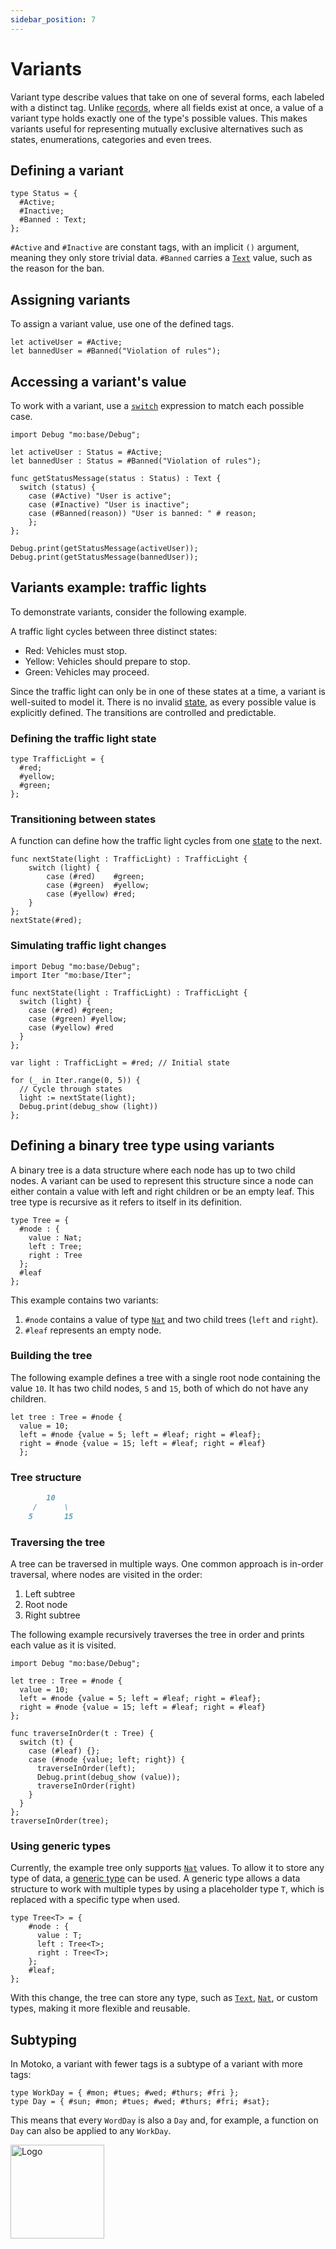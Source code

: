 ```yaml
---
sidebar_position: 7
---
```


# Variants

Variant type describe values that take on one of several forms, each labeled with a distinct  tag. Unlike [records](https://internetcomputer.org/docs/motoko/fundamentals/types/records), where all fields exist at once, a value of a variant type holds exactly one of the type's possible values. This makes variants useful for representing mutually exclusive alternatives such as states, enumerations, categories and even trees.  

## Defining a variant

```motoko no-repl name=status
type Status = {
  #Active;
  #Inactive;
  #Banned : Text;
};
```

`#Active` and `#Inactive` are constant tags, with an implicit `()` argument, meaning they only store trivial data. `#Banned` carries a [`Text`](https://internetcomputer.org/docs/motoko/base/Text) value, such as the reason for the ban.  

## Assigning variants

To assign a variant value, use one of the defined tags.

```motoko
let activeUser = #Active;
let bannedUser = #Banned("Violation of rules");
```

## Accessing a variant's value

To work with a variant, use a [`switch`](https://internetcomputer.org/docs/motoko/fundamentals/control-flow/switch) expression to match each possible case.

```motoko no-repl
import Debug "mo:base/Debug";

let activeUser : Status = #Active;
let bannedUser : Status = #Banned("Violation of rules");

func getStatusMessage(status : Status) : Text {
  switch (status) {
    case (#Active) "User is active";
    case (#Inactive) "User is inactive";
    case (#Banned(reason)) "User is banned: " # reason;
    };
};

Debug.print(getStatusMessage(activeUser));
Debug.print(getStatusMessage(bannedUser));
```

## Variants example: traffic lights

To demonstrate variants, consider the following example.

A traffic light cycles between three distinct states:

- Red: Vehicles must stop.
- Yellow: Vehicles should prepare to stop.
- Green: Vehicles may proceed.

Since the traffic light can only be in one of these states at a time, a variant is well-suited to model it. There is no invalid [state](https://internetcomputer.org/docs/motoko/fundamentals/state), as every possible value is explicitly defined. The transitions are controlled and predictable.

### Defining the traffic light state

```motoko no-repl name=lights
type TrafficLight = {
  #red;
  #yellow;
  #green;
};
```

### Transitioning between states

A function can define how the traffic light cycles from one [state](https://internetcomputer.org/docs/motoko/fundamentals/state) to the next.

```motoko no-repl
func nextState(light : TrafficLight) : TrafficLight {
    switch (light) {
        case (#red)    #green;
        case (#green)  #yellow;
        case (#yellow) #red;
    }
};
nextState(#red);
```

### Simulating traffic light changes

```motoko no-repl
import Debug "mo:base/Debug";
import Iter "mo:base/Iter";

func nextState(light : TrafficLight) : TrafficLight {
  switch (light) {
    case (#red) #green;
    case (#green) #yellow;
    case (#yellow) #red
  }
};

var light : TrafficLight = #red; // Initial state

for (_ in Iter.range(0, 5)) {
  // Cycle through states
  light := nextState(light);
  Debug.print(debug_show (light))
};
```

## Defining a binary tree type using variants

A binary tree is a data structure where each node has up to two child nodes. A variant can be used to represent this structure since a node can either contain a value with left and right children or be an empty leaf. This tree type is recursive as it refers to itself in its definition.

```motoko no-repl name=tree
type Tree = {
  #node : {
    value : Nat;
    left : Tree;
    right : Tree
  };
  #leaf
};
```

This example contains two variants:

1. `#node` contains a value of type [`Nat`](https://internetcomputer.org/docs/motoko/base/Nat) and two child trees (`left` and `right`).
2. `#leaf` represents an empty node.

### Building the tree

The following example defines a tree with a single root node containing the value `10`. It has two child nodes, `5` and `15`, both of which do not have any children.

```motoko no-repl
let tree : Tree = #node {
  value = 10;
  left = #node {value = 5; left = #leaf; right = #leaf};
  right = #node {value = 15; left = #leaf; right = #leaf}
  };
```

### Tree structure

```md
        10
     /      \
    5       15
```

### Traversing the tree

A tree can be traversed in multiple ways. One common approach is in-order traversal, where nodes are visited in the order:

1. Left subtree
2. Root node
3. Right subtree

The following example recursively traverses the tree in order and prints each value as it is visited.

```motoko no-repl
import Debug "mo:base/Debug";

let tree : Tree = #node {
  value = 10;
  left = #node {value = 5; left = #leaf; right = #leaf};
  right = #node {value = 15; left = #leaf; right = #leaf}
};

func traverseInOrder(t : Tree) {
  switch (t) {
    case (#leaf) {};
    case (#node {value; left; right}) {
      traverseInOrder(left);
      Debug.print(debug_show (value));
      traverseInOrder(right)
    }
  }
};
traverseInOrder(tree);
```

### Using generic types

Currently, the example tree only supports [`Nat`](https://internetcomputer.org/docs/motoko/base/Nat) values. To allow it to store any type of data, a [generic type](https://internetcomputer.org/docs/motoko/fundamentals/types/advanced-types) can be used. A generic type allows a data structure to work with multiple types by using a placeholder type `T`, which is replaced with a specific type when used.

```motoko no-repl
type Tree<T> = {
    #node : {
      value : T;
      left : Tree<T>;
      right : Tree<T>;
    };
    #leaf;
};
```

With this change, the tree can store any type, such as [`Text`](https://internetcomputer.org/docs/motoko/base/Text), [`Nat`](https://internetcomputer.org/docs/motoko/base/Nat), or custom types, making it more flexible and reusable.

## Subtyping  

In Motoko, a variant with fewer tags is a subtype of a variant with more tags:  

```motoko no-repl
type WorkDay = { #mon; #tues; #wed; #thurs; #fri };
type Day = { #sun; #mon; #tues; #wed; #thurs; #fri; #sat};
```

This means that every `WordDay` is also a `Day` and, for example,  a function on `Day` can also be applied to any `WorkDay`.  

<img src="https://cdn-assets-eu.frontify.com/s3/frontify-enterprise-files-eu/eyJwYXRoIjoiZGZpbml0eVwvYWNjb3VudHNcLzAxXC80MDAwMzA0XC9wcm9qZWN0c1wvNFwvYXNzZXRzXC8zOFwvMTc2XC9jZGYwZTJlOTEyNDFlYzAzZTQ1YTVhZTc4OGQ0ZDk0MS0xNjA1MjIyMzU4LnBuZyJ9:dfinity:9Q2_9PEsbPqdJNAQ08DAwqOenwIo7A8_tCN4PSSWkAM?width=2400" alt="Logo" width="150" height="150" />